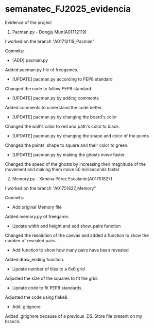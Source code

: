 # semanatec_FJ2025_evidencia
Evidence of the project

1. Pacman.py - Dongju Mun(A01712119)

I worked on the branch "A01712119_Pacman"

Commits:

- [ADD] pacman.py

Added pacman.py file of freegames.

- [UPDATE] pacman.py according to PEP8 standard

Changed the code to follow PEP8 standard.

- [UPDATE] pacman.py by adding comments

Added comments to understand the code better.

- [UPDATE] pacman.py by changing the board's color

Changed the wall's color to red and path's color to black.

- [UPDATE] pacman.py by changing the shape and color of the points

Changed the points' shape to square and their color to green.

- [UPDATE] pacman.py by making the ghosts move faster

Changed the speed of the ghosts by increasing their magnitude of the movement and 
making them move 50 milliseconds faster

2. Memory.py - Ximena Pérez Escalante(A01751827)

I worked on the branch "A01751827_Memory"

Commits:

- Add original Memory file

Added memory.py of freegame.

- Update width and height and add show_pairs function

Changed the resolution of the canvas and added a function to show the number of 
revealed pairs.

- Add function to show how many pairs have been revealed

Added draw_ending function.

- Update number of tiles to a 6x6 grid

Adjusted the size of the squares to fit the grid.

- Update code to fit PEP8 standards.

Adjusted the code using flake8. 

- Add .gitignore

Added .gitignore because of a previous .DS_Store file present on my branch.

